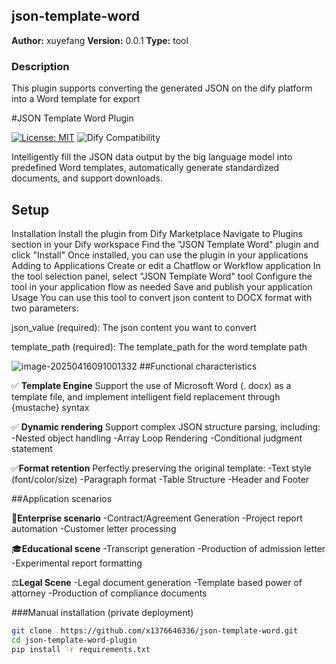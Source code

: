 ## json-template-word

**Author:**  xuyefang
**Version:**  0.0.1
**Type:**  tool

### Description
This plugin supports converting the generated JSON on the dify platform into a Word template for export

#JSON Template Word Plugin

[![License: MIT]( https://img.shields.io/badge/License-MIT-yellow.svg )]( https://opensource.org/licenses/MIT )
![Dify Compatibility]( https://img.shields.io/badge/Dify-%3E%3D0.6.0-blue)

Intelligently fill the JSON data output by the big language model into predefined Word templates, automatically generate standardized documents, and support downloads.
## Setup
Installation
Install the plugin from Dify Marketplace
Navigate to Plugins section in your Dify workspace
Find the "JSON Template Word" plugin and click "Install"
Once installed, you can use the plugin in your applications
Adding to Applications
Create or edit a Chatflow or Workflow application
In the tool selection panel, select "JSON Template Word" tool
Configure the tool in your application flow as needed
Save and publish your application
Usage
You can use this tool to convert json content to DOCX format with two parameters:

json_value (required): The json content you want to convert

template_path (required): The template_path for the word template path 

![image-20250416091001332](https://xuxuweizhi.oss-cn-beijing.aliyuncs.com/typora/image-20250416091001332.png)
##Functional characteristics

✅ **Template Engine**
Support the use of Microsoft Word (. docx) as a template file, and implement intelligent field replacement through {mustache} syntax

✅ **Dynamic rendering**
Support complex JSON structure parsing, including:
-Nested object handling
-Array Loop Rendering
-Conditional judgment statement

✅**Format retention**
Perfectly preserving the original template:
-Text style (font/color/size)
-Paragraph format
-Table Structure
-Header and Footer



##Application scenarios

🏢**Enterprise scenario**
-Contract/Agreement Generation
-Project report automation
-Customer letter processing

🎓**Educational scene**
-Transcript generation
-Production of admission letter
-Experimental report formatting

⚖️**Legal Scene**
-Legal document generation
-Template based power of attorney
-Production of compliance documents


###Manual installation (private deployment)
```bash
git clone  https://github.com/x1376646336/json-template-word.git
cd json-template-word-plugin
pip install -r requirements.txt






